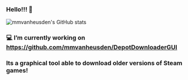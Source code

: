 ### Hello!!! 👋
![mmvanheusden's GitHub stats](https://github-readme-stats.vercel.app/api?username=mmvanheusden&bg_color=30,e96443,904e95&title_color=fff&text_color=fff)
### 💻  I’m currently working on https://github.com/mmvanheusden/DepotDownloaderGUI
### Its a graphical tool able to download older versions of Steam games!
